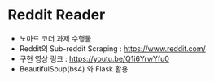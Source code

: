# Reddit Reader

+ 노마드 코더 과제 수행물
+ Reddit의 Sub-reddit Scraping : https://www.reddit.com/
+ 구현 영상 링크 : https://youtu.be/Q1i6YrwYfu0
+ BeautifulSoup(bs4) 와 Flask 활용   
</br></br>
      
